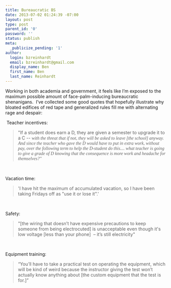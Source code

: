 ```yaml
---
title: Bureaucratic BS
date: 2013-07-02 01:24:39 -07:00
layout: post
type: post
parent_id: '0'
password: ''
status: publish
meta:
  _publicize_pending: '1'
author:
  login: bzreinhardt
  email: bzreinhardt@gmail.com
  display_name: Ben
  first_name: Ben
  last_name: Reinhardt
---
```


<p>Working in both academia and government, it feels like I’m exposed to the maximum possible amount of face-palm-inducing bureaucratic shenanigans.  I’ve collected some good quotes that hopefully illustrate why bloated edifices of red tape and generalized rules fill me with alternating rage and despair:</p>
<p> Teacher incentives:</p>
<blockquote><p>"If a student does earn a D, they are given a semester to upgrade it to a C -- <span style="font-family:Georgia, 'Bitstream Charter', serif;font-style:italic;">with the threat that if not, they will be asked to leave [the school] anyway. And since the teacher who gave the D would have to put in extra work, without pay, </span><span style="font-family:Georgia, 'Bitstream Charter', serif;font-style:italic;">over the following term to help the D-student do this.... what teacher is going to give a grade of D knowing that the consequence is more work </span><span style="font-family:Georgia, 'Bitstream Charter', serif;font-style:italic;">and headache for themselves?"</span></p>
</blockquote>
<p> </p>
<p>Vacation time:</p>
<blockquote><p>'I have hit the maximum of accumulated vacation, so I have been taking Fridays off as "use it or lose it".'</p>
</blockquote>
<p> </p>
<p>Safety:</p>
<blockquote><p>"[the wiring that doesn’t have expensive precautions to keep someone from being electrocuted] is unacceptable even though it's low voltage [less than your phone]  – it’s still electricity"</p>
</blockquote>
<p> </p>
<p>Equipment training:</p>
<blockquote><p>“You’ll have to take a practical test on operating the equipment, which will be kind of weird because the instructor giving the test won’t actually know anything about [the custom equipment that the test is for.]”</p>
</blockquote>
<p> </p>
